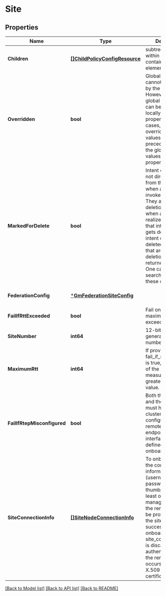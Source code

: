 # Site

## Properties
Name | Type | Description | Notes
------------ | ------------- | ------------- | -------------
**Children** | [**[]ChildPolicyConfigResource**](ChildPolicyConfigResource.md) | subtree for this type within policy tree containing nested elements.  | [optional] [default to null]
**Overridden** | **bool** | Global intent objects cannot be modified by the user. However, certain global intent objects can be overridden locally by use of this property. In such cases, the overridden local values take precedence over the globally defined values for the properties.  | [optional] [default to false]
**MarkedForDelete** | **bool** | Intent objects are not directly deleted from the system when a delete is invoked on them. They are marked for deletion and only when all the realized entities for that intent object gets deleted, the intent object is deleted. Objects that are marked for deletion are not returned in GET call. One can use the search API to get these objects.  | [optional] [default to false]
**FederationConfig** | [***GmFederationSiteConfig**](GmFederationSiteConfig.md) |  | [optional] [default to null]
**FailIfRttExceeded** | **bool** | Fail onboarding if maximum RTT exceeded.  | [optional] [default to true]
**SiteNumber** | **int64** | 12-bit system generated site number | [optional] [default to null]
**MaximumRtt** | **int64** | If provided and fail_if_rtt_exceeded is true, onboarding of the site will fail if measured RTT is greater than this value.  | [optional] [default to 250]
**FailIfRtepMisconfigured** | **bool** | Both the local site and the remote site must have edge clusters correctly configured and remote tunnel endpoint (RTEP) interfaces must be defined, or onboarding will fail.  | [optional] [default to true]
**SiteConnectionInfo** | [**[]SiteNodeConnectionInfo**](SiteNodeConnectionInfo.md) | To onboard a site, the connection information (username, password, and API thumbprint) for at least one NSX manager node in the remote site must be provided. Once the site has been successfully onboarded, the site_connection_info is discarded and authentication to the remote site occurs using an X.509 client certificate.  | [optional] [default to null]

[[Back to Model list]](../README.md#documentation-for-models) [[Back to API list]](../README.md#documentation-for-api-endpoints) [[Back to README]](../README.md)

